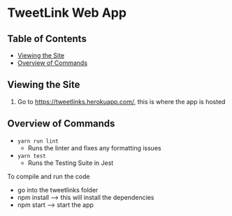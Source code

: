 # TweetLink Web App

## Table of Contents

- [Viewing the Site](#testing-the-site)
- [Overview of Commands](#overview-of-commands)

## Viewing the Site

1.  Go to https://tweetlinks.herokuapp.com/, this is where the app is hosted

## Overview of Commands

- `yarn run lint`
  - Runs the linter and fixes any formatting issues
- `yarn test`
  - Runs the Testing Suite in Jest

To compile and run the code
- go into the tweetlinks folder
- npm install --> this will install the dependencies
- npm start --> start the app
